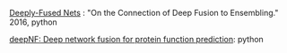 [Deeply-Fused Nets](https://github.com/zlmzju/fusenet) :  "On the Connection of Deep Fusion to Ensembling." 2016, python 


[deepNF: Deep network fusion for protein function prediction](https://github.com/VGligorijevic/deepNF): python 